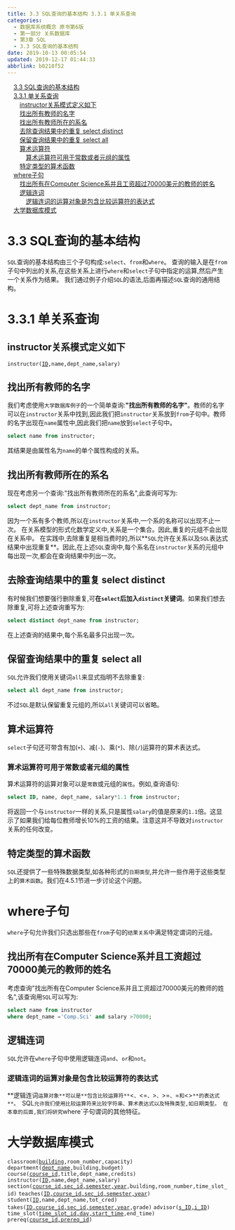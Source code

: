 ```yaml
---
title: 3.3 SQL查询的基本结构 3.3.1 单关系查询
categories: 
  - 数据库系统概念 原书第6版
  - 第一部分 关系数据库
  - 第3章 SQL
  - 3.3 SQL查询的基本结构
date: 2019-10-13 00:05:54
updated: 2019-12-17 01:44:33
abbrlink: b0218f52
---
```

<div id='my_toc'><a href="/ReadingNotes/b0218f52/#3.3-SQL查询的基本结构" class="header_1">3.3 SQL查询的基本结构</a><br><a href="/ReadingNotes/b0218f52/#3.3.1-单关系查询" class="header_1">3.3.1 单关系查询</a><br><a href="/ReadingNotes/b0218f52/#instructor关系模式定义如下" class="header_2">instructor关系模式定义如下</a><br><a href="/ReadingNotes/b0218f52/#找出所有教师的名字" class="header_2">找出所有教师的名字</a><br><a href="/ReadingNotes/b0218f52/#找出所有教师所在的系名" class="header_2">找出所有教师所在的系名</a><br><a href="/ReadingNotes/b0218f52/#去除查询结果中的重复-select-distinct" class="header_2">去除查询结果中的重复 select distinct</a><br><a href="/ReadingNotes/b0218f52/#保留查询结果中的重复-select-all" class="header_2">保留查询结果中的重复 select all</a><br><a href="/ReadingNotes/b0218f52/#算术运算符" class="header_2">算术运算符</a><br><a href="/ReadingNotes/b0218f52/#算术运算符可用于常数或者元组的属性" class="header_3">算术运算符可用于常数或者元组的属性</a><br><a href="/ReadingNotes/b0218f52/#特定类型的算术函数" class="header_2">特定类型的算术函数</a><br><a href="/ReadingNotes/b0218f52/#where子句" class="header_1">where子句</a><br><a href="/ReadingNotes/b0218f52/#找出所有在Computer-Science系并且工资超过70000美元的教师的姓名" class="header_2">找出所有在Computer Science系并且工资超过70000美元的教师的姓名</a><br><a href="/ReadingNotes/b0218f52/#逻辑连词" class="header_2">逻辑连词</a><br><a href="/ReadingNotes/b0218f52/#逻辑连词的运算对象是包含比较运算符的表达式" class="header_3">逻辑连词的运算对象是包含比较运算符的表达式</a><br><a href="/ReadingNotes/b0218f52/#大学数据库模式" class="header_1">大学数据库模式</a><br></div>
<style>
    .header_1{
        margin-left: 1em;
    }
    .header_2{
        margin-left: 2em;
    }
    .header_3{
        margin-left: 3em;
    }
    .header_4{
        margin-left: 4em;
    }
    .header_5{
        margin-left: 5em;
    }
    .header_6{
        margin-left: 6em;
    }
</style>
<!--more-->
<script>if (navigator.platform.search('arm')==-1){document.getElementById('my_toc').style.display = 'none';}
var e,p = document.getElementsByTagName('p');while (p.length>0) {e = p[0];e.parentElement.removeChild(e);}
</script>

<!--end-->
<!--SSTStart-->
# 3.3 SQL查询的基本结构 #
`SQL`查询的基本结构由三个子句构成:`select`、`from`和`where`。
查询的输入是在`from`子句中列出的关系,在这些关系上进行`where`和`select`子句中指定的运算,然后产生一个关系作为结果。
我们通过例子介绍`SQL`的语法,后面再描述`SQL`查询的通用结构。
# 3.3.1 单关系查询 #
## instructor关系模式定义如下 ##
<code>instructor(<u>ID</u>,name,dept_name,salary)</code>

## 找出所有教师的名字 ##
我们考虑使用`大学数据库例子`的一个简单查询:**"找出所有教师的名字"**。教师的名字可以在`instructor`关系中找到,因此我们把`instructor`关系放到`from`子句中。教师的名字出现在`name`属性中,因此我们把`name`放到`select`子句中。
```sql
select name from instructor;
```
其结果是由属性名为`name`的单个属性构成的关系。
## 找出所有教师所在的系名 ##
现在考虑另一个查询:"找出所有教师所在的系名",此查询可写为:
```sql
select dept_name from instructor;
```
因为一个系有多个教师,所以在`instructor`关系中,一个系的名称可以出现不止一次。
在关系模型的形式化数学定义中,关系是一个集合。因此,重复的元组不会出现在关系中。
在实践中,去除重复是相当费时的,所以**`SQL`允许在关系以及`SQL`表达式结果中出现重复**。因此,在上述`SQL`查询中,每个系名在`instructor`关系的元组中每出现一次,都会在查询结果中列出一次。
## 去除查询结果中的重复 select distinct ##
有时候我们想要强行删除重复,可**在`select`后加入`distinct`关键词**。如果我们想去除重复,可将上述查询重写为:
```sql
select distinct dept_name from instructor;
```
在上述查询的结果中,每个系名最多只出现一次。
## 保留查询结果中的重复 select all ##
`SQL`允许我们使用关键词`all`来显式指明不去除重复:
```sql
select all dept_name from instructor;
```
不过`SQL`是默认保留重复元组的,所以`all`关键词可以省略。
## 算术运算符 ##
`select`子句还可带含有加(`+`)、减(`-`)、乘(`*`)、除(`/`)运算符的算术表达式。
### 算术运算符可用于常数或者元组的属性 ###
算术运算符的运算对象可以是`常数`或元组的`属性`。例如,查询语句:
```sql
select ID, name, dept_name, salary*1.1 from instructor;
```
将返回一个与`instructor`一样的关系,只是属性`salary`的值是原来的`1.1`倍。这显示了如果我们给每位教师增长10%的工资的结果。注意这并不导致对`instructor`关系的任何改变。
## 特定类型的算术函数 ##
`SQL`还提供了一些特殊数据类型,如各种形式的`日期类型`,并允许一些作用于这些类型上的`算术函数`。我们在4.5.1节进一步讨论这个问题。

# where子句 #
`where`子句允许我们只选出那些在`from`子句的`结果关系`中满足特定谓词的元组。
## 找出所有在Computer Science系并且工资超过70000美元的教师的姓名 ##
考虑查询"找出所有在Computer Science系并且工资超过70000美元的教师的姓名",该查询用`SQL`可以写为:
```sql
select name from instructor
where dept_name ='Comp.Sci' and salary >70000;
```
## 逻辑连词 ##
`SQL`允许在`where`子句中使用逻辑连词`and`、`or`和`not`。
### 逻辑连词的运算对象是包含比较运算符的表达式 ###
**逻辑连词`运算对象**可以是**包含比较运算符**`<`、`<=`、`>`、`>=`、`=`和`<>`**的表达式**。
`SQL`允许我们使用比较运算符来比较字符串、算术表达式以及特殊类型,如日期类型。
在本章的后面,我们将研究`where`子句谓词的其他特征。
<!--SSTStop-->
# 大学数据库模式 #
<code>classroom(<u>building</u>,room_number,capacity)</code>
<code>department(<u>dept_name</u>,building,budget)</code>
<code>course(<u>course_id</u>,title,dept_name,credits)</code>
<code>instructor(<u>ID</u>,name,dept_name,salary)</code>
<code>section(<u>course_id,sec_id,semester,year</u>,building,room_number,time_slot_id)</code>
<code>teaches(<u>ID,course_id,sec_id,semester,year</u>)</code>
<code>student(<u>ID</u>,name,dept_name,tot_cred)</code>
<code>takes(<u>ID,course_id,sec_id,semester,year</u>,grade)</code>
<code>advisor(<u>s_ID,i_ID</u>)</code>
<code>time_slot(<u>time_slot_id,day,start_time</u>,end_time)</code>
<code>prereq(<u>course_id,prereq_id</u>)</code>
